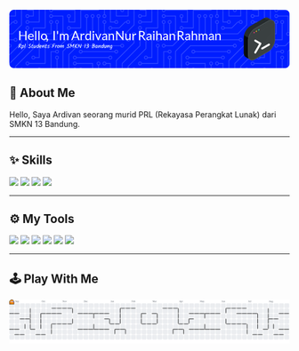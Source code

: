 ![Ardivan](img/github-header.png)

## 💫 About Me

Hello, Saya Ardivan seorang murid PRL (Rekayasa Perangkat Lunak) dari SMKN 13 Bandung.

---

## ✨ Skills

<img src="https://img.shields.io/badge/HTML5-E34F26?style=for-the-badge&logo=html5&logoColor=white" />
<img src="https://img.shields.io/badge/CSS3-1572B6?style=for-the-badge&logo=css3&logoColor=white" />
<img src="https://img.shields.io/badge/JavaScript-323330?style=for-the-badge&logo=javascript&logoColor=F7DF1E" />
<img src="https://img.shields.io/badge/PHP-777BB4?style=for-the-badge&logo=php&logoColor=white" />

---

## ⚙️ My Tools

<img src="https://img.shields.io/badge/Fedora-51A2DA?style=for-the-badge&logo=fedora&logoColor=white" />
<img src="https://img.shields.io/badge/Visual_Studio_Code-0078D4?style=for-the-badge&logo=visual%20studio%20code&logoColor=white" />
<img src="https://img.shields.io/badge/Xampp-F37623?style=for-the-badge&logo=xampp&logoColor=white" />
<img src="https://img.shields.io/badge/Canva-%2300C4CC.svg?&style=for-the-badge&logo=Canva&logoColor=white" />
<img src="https://img.shields.io/badge/Figma-F24E1E?style=for-the-badge&logo=figma&logoColor=white" />
<img src="https://img.shields.io/badge/Google_chrome-4285F4?style=for-the-badge&logo=Google-chrome&logoColor=white" />

---

## 🕹️ Play With Me

<picture>
  <source media="(prefers-color-scheme: dark)" srcset="https://raw.githubusercontent.com/ardivandev/ardivandev/output/pacman-contribution-graph-dark.svg">
  <source media="(prefers-color-scheme: light)" srcset="https://raw.githubusercontent.com/ardivandev/ardivandev/output/pacman-contribution-graph.svg">
  <img alt="pacman contribution graph" src="https://raw.githubusercontent.com/ardivandev/ardivandev/output/pacman-contribution-graph.svg">
</picture>

